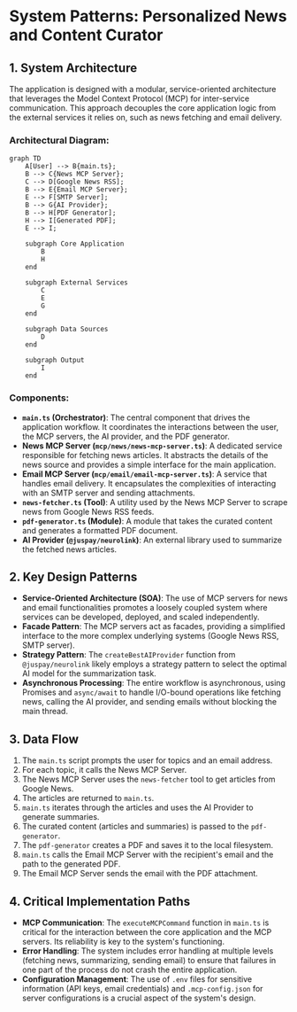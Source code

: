 # System Patterns: Personalized News and Content Curator

## 1. System Architecture

The application is designed with a modular, service-oriented architecture that leverages the Model Context Protocol (MCP) for inter-service communication. This approach decouples the core application logic from the external services it relies on, such as news fetching and email delivery.

### Architectural Diagram:

```mermaid
graph TD
    A[User] --> B{main.ts};
    B --> C{News MCP Server};
    C --> D[Google News RSS];
    B --> E{Email MCP Server};
    E --> F[SMTP Server];
    B --> G{AI Provider};
    B --> H[PDF Generator];
    H --> I[Generated PDF];
    E --> I;

    subgraph Core Application
        B
        H
    end

    subgraph External Services
        C
        E
        G
    end

    subgraph Data Sources
        D
    end

    subgraph Output
        I
    end
```

### Components:

-   **`main.ts` (Orchestrator)**: The central component that drives the application workflow. It coordinates the interactions between the user, the MCP servers, the AI provider, and the PDF generator.
-   **News MCP Server (`mcp/news/news-mcp-server.ts`)**: A dedicated service responsible for fetching news articles. It abstracts the details of the news source and provides a simple interface for the main application.
-   **Email MCP Server (`mcp/email/email-mcp-server.ts`)**: A service that handles email delivery. It encapsulates the complexities of interacting with an SMTP server and sending attachments.
-   **`news-fetcher.ts` (Tool)**: A utility used by the News MCP Server to scrape news from Google News RSS feeds.
-   **`pdf-generator.ts` (Module)**: A module that takes the curated content and generates a formatted PDF document.
-   **AI Provider (`@juspay/neurolink`)**: An external library used to summarize the fetched news articles.

## 2. Key Design Patterns

-   **Service-Oriented Architecture (SOA)**: The use of MCP servers for news and email functionalities promotes a loosely coupled system where services can be developed, deployed, and scaled independently.
-   **Facade Pattern**: The MCP servers act as facades, providing a simplified interface to the more complex underlying systems (Google News RSS, SMTP server).
-   **Strategy Pattern**: The `createBestAIProvider` function from `@juspay/neurolink` likely employs a strategy pattern to select the optimal AI model for the summarization task.
-   **Asynchronous Processing**: The entire workflow is asynchronous, using Promises and `async/await` to handle I/O-bound operations like fetching news, calling the AI provider, and sending emails without blocking the main thread.

## 3. Data Flow

1.  The `main.ts` script prompts the user for topics and an email address.
2.  For each topic, it calls the News MCP Server.
3.  The News MCP Server uses the `news-fetcher` tool to get articles from Google News.
4.  The articles are returned to `main.ts`.
5.  `main.ts` iterates through the articles and uses the AI Provider to generate summaries.
6.  The curated content (articles and summaries) is passed to the `pdf-generator`.
7.  The `pdf-generator` creates a PDF and saves it to the local filesystem.
8.  `main.ts` calls the Email MCP Server with the recipient's email and the path to the generated PDF.
9.  The Email MCP Server sends the email with the PDF attachment.

## 4. Critical Implementation Paths

-   **MCP Communication**: The `executeMCPCommand` function in `main.ts` is critical for the interaction between the core application and the MCP servers. Its reliability is key to the system's functioning.
-   **Error Handling**: The system includes error handling at multiple levels (fetching news, summarizing, sending email) to ensure that failures in one part of the process do not crash the entire application.
-   **Configuration Management**: The use of `.env` files for sensitive information (API keys, email credentials) and `.mcp-config.json` for server configurations is a crucial aspect of the system's design.
